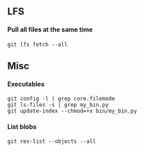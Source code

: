 ## LFS
#### Pull all files at the same time

    git lfs fetch --all

## Misc

#### Executables

    git config -l | grep core.filemode
    git ls-files -s | grep my_bin.py
    git update-index --chmod=+x bin/my_bin.py

#### List blobs

    git rev-list --objects --all
